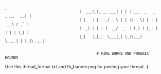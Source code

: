                                        _____ _          _   _                       _
                                      |  ___(_)_ __ ___| | | | ___  _   _ _ __   __| |
                                      | |_  | | '__/ _ \ |_| |/ _ \| | | | '_ \ / _` |
                                      |  _| | | | |  __/  _  | (_) | |_| | | | | (_| |
                                      |_|   |_|_|  \___|_| |_|\___/ \__,_|_| |_|\__,_|


                                              # FIRE BURNS AND PHOENIX HOUNDS

Use this thread_format.txt and fh_banner.png for posting your thread. :)
